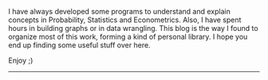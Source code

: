 I have always developed some programs to understand and explain concepts in Probability, Statistics and Econometrics. Also, I have spent hours in building graphs or in data wrangling. This blog is the way I found to organize most of this work, forming a kind of personal library. I hope you end up finding some useful stuff over here. 

Enjoy ;)

---
<p>
